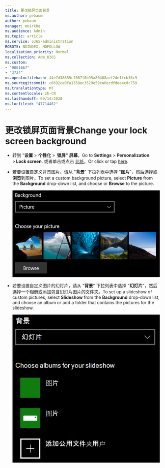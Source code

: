 ```yaml
---
title: 更改锁屏页面背景
ms.author: pebaum
author: pebaum
manager: mnirkhe
ms.audience: Admin
ms.topic: article
ms.service: o365-administration
ROBOTS: NOINDEX, NOFOLLOW
localization_priority: Normal
ms.collection: Adm_O365
ms.custom:
- "9001667"
- "3734"
ms.openlocfilehash: 44e7d38655c7087f0b95a80488aef2de1fcb36c9
ms.sourcegitcommit: c6692ce0fa1358ec3529e59ca0ecdfdea4cdc759
ms.translationtype: MT
ms.contentlocale: zh-CN
ms.lasthandoff: 09/14/2020
ms.locfileid: "47714462"
---
```

# <a name="change-your-lock-screen-background"></a><span data-ttu-id="9ec5e-102">更改锁屏页面背景</span><span class="sxs-lookup"><span data-stu-id="9ec5e-102">Change your lock screen background</span></span>

- <span data-ttu-id="9ec5e-103">转到 "**设置**  >  **个性化**  >  **锁屏" 屏幕**。</span><span class="sxs-lookup"><span data-stu-id="9ec5e-103">Go to **Settings** > **Personalization** > **Lock screen**.</span></span> <span data-ttu-id="9ec5e-104">或者单击或点击 [此处](ms-settings:lockscreen?activationSource=GetHelp)。</span><span class="sxs-lookup"><span data-stu-id="9ec5e-104">Or click or tap [here](ms-settings:lockscreen?activationSource=GetHelp).</span></span>

- <span data-ttu-id="9ec5e-105">若要设置自定义背景图片，请从 "**背景**" 下拉列表中选择 "**图片**"，然后选择或**浏览**到图片。</span><span class="sxs-lookup"><span data-stu-id="9ec5e-105">To set a custom background picture, select **Picture** from the **Background** drop-down list, and choose or **Browse** to the picture.</span></span>

  ![设置自定义背景图片。](media/set-custom-background-pic.png)

- <span data-ttu-id="9ec5e-107">若要设置自定义图片的幻灯片，请从 "**背景**" 下拉列表中选择 "**幻灯片**"，然后选择一个相册或添加包含幻灯片图片的文件夹。</span><span class="sxs-lookup"><span data-stu-id="9ec5e-107">To set up a slideshow of custom pictures, select **Slideshow** from the **Background** drop-down list, and choose an album or add a folder that contains the pictures for the slideshow.</span></span>

  ![设置自定义图片的幻灯片。](media/set-up-slideshow-background.png)
